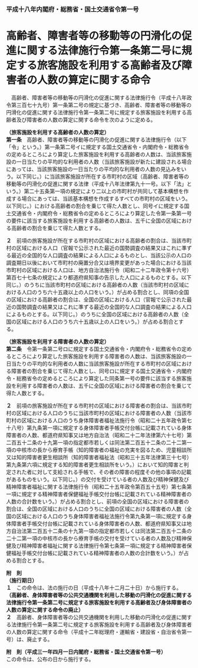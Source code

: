 ### 平成十八年内閣府・総務省・国土交通省令第一号  
# 高齢者、障害者等の移動等の円滑化の促進に関する法律施行令第一条第二号に規定する旅客施設を利用する高齢者及び障害者の人数の算定に関する命令  
　高齢者、障害者等の移動等の円滑化の促進に関する法律施行令（平成十八年政令第三百七十九号）第一条第二号の規定に基づき、高齢者、障害者等の移動等の円滑化の促進に関する法律施行令第一条第二号に規定する旅客施設を利用する高齢者及び障害者の人数の算定に関する命令を次のように定める。  
  
**（旅客施設を利用する高齢者の人数の算定）**  
**第一条**　高齢者、障害者等の移動等の円滑化の促進に関する法律施行令（以下「令」という。）第一条第二号イに規定する国土交通省令・内閣府令・総務省令の定めるところにより算定した旅客施設を利用する高齢者の人数は、当該旅客施設の一日当たりの平均的な利用者の人数（当該旅客施設が新たに建設される場合にあっては、当該旅客施設の一日当たりの平均的な利用者の人数の見込みをいう。以下同じ。）に当該旅客施設が所在する市町村の区域（高齢者、障害者等の移動等の円滑化の促進に関する法律（平成十八年法律第九十一号。以下「法」という。）第二十五条第一項の規定により二以上の市町村が共同して基本構想を作成する場合にあっては、当該基本構想を作成するすべての市町村の区域をいう。以下同じ。）における高齢者の割合を乗じて得た人数とし、同号イに規定する国土交通省令・内閣府令・総務省令の定めるところにより算定した令第一条第一号の要件に該当する旅客施設を利用する高齢者の人数は、五千に全国の区域における高齢者の割合を乗じて得た人数とする。  
  
**２**　前項の旅客施設が所在する市町村の区域における高齢者の割合は、当該市町村の区域における人口（官報で公示された最近の国勢調査の結果又はこれに準ずる最近の全国的な人口調査の結果による人口によるものとし、当該公示の人口の調査期日以後において市町村の廃置分合又は境界変更があった場合における当該市町村の区域における人口は、地方自治法施行令（昭和二十二年政令第十六号）第百七十七条の規定により都道府県知事の告示した人口によるものとする。以下同じ。）のうちに当該市町村の区域における高齢者の人数（当該市町村の区域における人口のうち六十五歳以上の人口をいう。）が占める割合とし、同項の全国の区域における高齢者の割合は、全国の区域における人口（官報で公示された最近の国勢調査の結果又はこれに準ずる最近の全国的な人口調査の結果による人口によるものとする。以下同じ。）のうちに全国の区域における高齢者の人数（全国の区域における人口のうち六十五歳以上の人口をいう。）が占める割合とする。  
  
**（旅客施設を利用する障害者の人数の算定）**  
**第二条**　令第一条第二号ロに規定する国土交通省令・内閣府令・総務省令の定めるところにより算定した旅客施設を利用する障害者の人数は、当該旅客施設の一日当たりの平均的な利用者の人数に当該旅客施設が所在する市町村の区域における障害者の割合を乗じて得た人数とし、同号ロに規定する国土交通省令・内閣府令・総務省令の定めるところにより算定した同条第一号の要件に該当する旅客施設を利用する障害者の人数は、五千に全国の区域における障害者の割合を乗じて得た人数とする。  
  
**２**　前項の旅客施設が所在する市町村の区域における障害者の割合は、当該市町村の区域における人口のうちに当該市町村の区域における障害者の人数（当該市町村の区域における人口のうち身体障害者福祉法施行令（昭和二十五年政令第七十八号）第九条第一項に規定する身体障害者手帳交付台帳に記載されている身体障害者の人数、都道府県知事又は地方自治法（昭和二十二年法律第六十七号）第二百五十二条の十九第一項の指定都市若しくは同法第二百五十二条の二十二第一項の中核市の長から療育手帳（知的障害者の福祉の充実を図るため、児童相談所又は知的障害者更生相談所（知的障害者福祉法（昭和三十五年法律第三十七号）第九条第六項に規定する知的障害者更生相談所をいう。）において知的障害と判定された者に対して支給される手帳で、その者の障害の程度その他の事項の記載があるものをいう。以下同じ。）の交付を受けている者の人数及び精神保健及び精神障害者福祉に関する法律施行令（昭和二十五年政令第百五十五号）第七条第一項に規定する精神障害者保健福祉手帳交付台帳に記載されている精神障害者の人数の合計数をいう。）が占める割合とし、前項の全国の区域における障害者の割合は、全国の区域における人口のうちに全国の区域における障害者の人数（全国の区域における人口のうち身体障害者福祉法施行令第九条第一項に規定する身体障害者手帳交付台帳に記載されている身体障害者の人数、都道府県知事又は地方自治法第二百五十二条の十九第一項の指定都市若しくは同法第二百五十二条の二十二第一項の中核市の長から療育手帳の交付を受けている者の人数及び精神保健及び精神障害者福祉に関する法律施行令第七条第一項に規定する精神障害者保健福祉手帳交付台帳に記載されている精神障害者の人数の合計数をいう。）が占める割合とする。  
  
**附　則**  
**（施行期日）**  
**１**　この命令は、法の施行の日（平成十八年十二月二十日）から施行する。  
**（高齢者、身体障害者等の公共交通機関を利用した移動の円滑化の促進に関する法律施行令第一条第二号に規定する旅客施設を利用する高齢者及び身体障害者の人数の算定に関する命令の廃止）**  
**２**　高齢者、身体障害者等の公共交通機関を利用した移動の円滑化の促進に関する法律施行令第一条第二号に規定する旅客施設を利用する高齢者及び身体障害者の人数の算定に関する命令（平成十二年総理府・運輸省・建設省・自治省令第一号）は、廃止する。  
  
**附　則（平成三一年四月一日内閣府・総務省・国土交通省令第一号）**  
この命令は、公布の日から施行する。  
  

